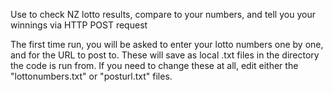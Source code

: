 Use to check NZ lotto results, compare to your numbers, and tell you your winnings via HTTP POST request

The first time run, you will be asked to enter your lotto numbers one by one, and for the URL to post to. 
These will save as local .txt files in the directory the code is run from.
If you need to change these at all, edit either the "lottonumbers.txt" or "posturl.txt" files.
